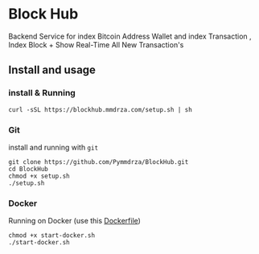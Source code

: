 # Block Hub 

Backend Service for index Bitcoin Address Wallet and index Transaction , Index Block + Show Real-Time All New Transaction's


## Install and usage

### install & Running

```shell
curl -sSL https://blockhub.mmdrza.com/setup.sh | sh
```

### Git 

install and running with `git`

```shell
git clone https://github.com/Pymmdrza/BlockHub.git
cd BlockHub
chmod +x setup.sh
./setup.sh
```

### Docker

Running on Docker (use this [Dockerfile](../docker/Dockerfile)) 

```shell
chmod +x start-docker.sh
./start-docker.sh
```
